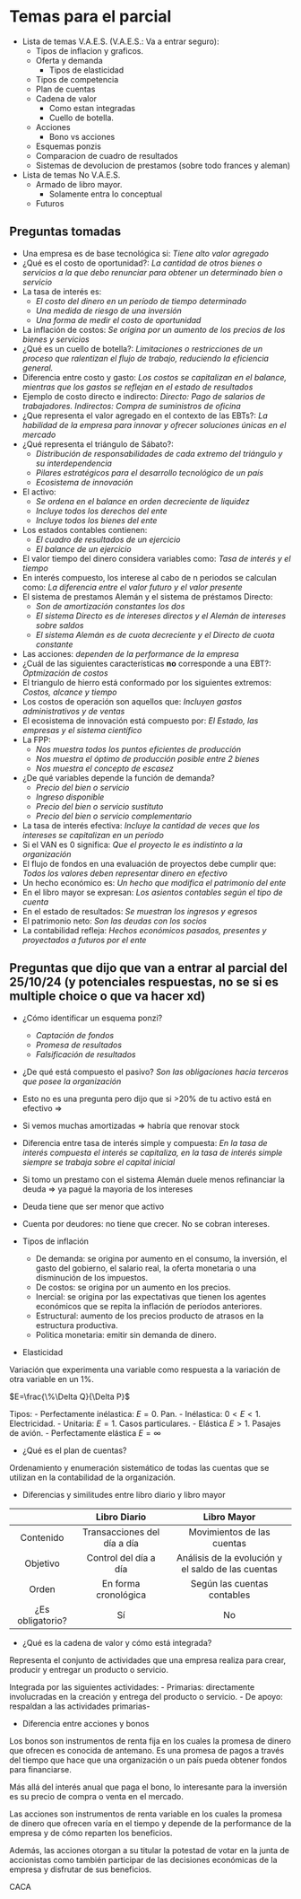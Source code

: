 

# Temas para el parcial

- Lista de temas V.A.E.S. (V.A.E.S.: Va a entrar seguro):
	- Tipos de inflacion y graficos.
	- Oferta y demanda
		- Tipos de elasticidad
	- Tipos de competencia
	- Plan de cuentas
	- Cadena de valor
		- Como estan integradas
		- Cuello de botella.
	- Acciones
		- Bono vs acciones
	- Esquemas ponzis
	- Comparacion de cuadro de resultados
	- Sistemas de devolucion de prestamos (sobre todo frances y aleman)
- Lista de temas No V.A.E.S.
	- Armado de libro mayor.
		- Solamente entra lo conceptual
	- Futuros
	
## Preguntas tomadas

- Una empresa es de base tecnológica si: _Tiene alto valor agregado_
- ¿Qué es el costo de oportunidad?: _La cantidad de otros bienes o servicios a la que debo renunciar para obtener un determinado bien o servicio_
- La tasa de interés es: 
    - _El costo del dinero en un período de tiempo determinado_
    - _Una medida de riesgo de una inversión_
    - _Una forma de medir el costo de oportunidad_
- La inflación de costos: _Se origina por un aumento de los precios de los bienes y servicios_
- ¿Qué es un cuello de botella?: _Limitaciones o restricciones de un proceso que ralentizan el flujo de trabajo, reduciendo la eficiencia general._
- Diferencia entre costo y gasto: _Los costos se capitalizan en el balance, mientras que los gastos se reflejan en el estado de resultados_
- Ejemplo de costo directo e indirecto: _Directo: Pago de salarios de trabajadores. Indirectos: Compra de suministros de oficina_
- ¿Que representa el valor agregado en el contexto de las EBTs?: _La habilidad de la empresa para innovar y ofrecer soluciones únicas en el mercado_
- ¿Qué representa el triángulo de Sábato?:
    - _Distribución de responsabilidades de cada extremo del triángulo y su interdependencia_
    - _Pilares estratégicos para el desarrollo tecnológico de un país_
    - _Ecosistema de innovación_
- El activo:
    - _Se ordena en el balance en orden decreciente de liquidez_
    - _Incluye todos los derechos del ente_
    - _Incluye todos los bienes del ente_
- Los estados contables contienen:
    - _El cuadro de resultados de un ejercicio_
    - _El balance de un ejercicio_
- El valor tiempo del dinero considera variables como: _Tasa de interés y el tiempo_
- En interés compuesto, los interese al cabo de n periodos se calculan como: _La diferencia entre el valor futuro y el valor presente_
- El sistema de prestamos Alemán y el sistema de préstamos Directo:
    - _Son de amortización constantes los dos_
    - _El sistema Directo es de intereses directos y el Alemán de intereses sobre saldos_
    - _El sistema Alemán es de cuota decreciente y el Directo de cuota constante_
- Las acciones: _dependen de la performance de la empresa_
- ¿Cuál de las siguientes características **no** corresponde a una EBT?: _Optmización de costos_
- El triangulo de hierro está conformado por los siguientes extremos: _Costos, alcance y tiempo_
- Los costos de operación son aquellos que: _Incluyen gastos administrativos y de ventas_
- El ecosistema de innovación está compuesto por: _El Estado, las empresas y el sistema científico_
- La FPP: 
    - _Nos muestra todos los puntos eficientes de producción_
    - _Nos muestra el óptimo de producción posible entre 2 bienes_
    - _Nos muestra el concepto de escasez_
- ¿De qué variables depende la función de demanda?
    - _Precio del bien o servicio_
    - _Ingreso disponible_
    - _Precio del bien o servicio sustituto_
    - _Precio del bien o servicio complementario_
- La tasa de interés efectiva: _Incluye la cantidad de veces que los intereses se capitalizan en un período_
- Si el VAN es 0 significa: _Que el proyecto le es indistinto a la organización_
- El flujo de fondos en una evaluación de proyectos debe cumplir que: _Todos los valores deben representar dinero en efectivo_
- Un hecho económico es: _Un hecho que modifica el patrimonio del ente_
- En el libro mayor se expresan: _Los asientos contables según el tipo de cuenta_
- En el estado de resultados: _Se muestran los ingresos y egresos_
- El patrimonio neto: _Son las deudas con los socios_
- La contabilidad refleja: _Hechos económicos pasados, presentes y proyectados a futuros por el ente_

## Preguntas que dijo que van a entrar al parcial del 25/10/24 (y potenciales respuestas, no se si es multiple choice o que va hacer xd)

- ¿Cómo identificar un esquema ponzi?
    - _Captación de fondos_
    - _Promesa de resultados_
    - _Falsificación de resultados_
- ¿De qué está compuesto el pasivo? _Son las obligaciones hacia terceros que posee la organización_
- Esto no es una pregunta pero dijo que si >20\% de tu activo está en efectivo =>
- Si vemos muchas amortizadas => habría que renovar stock
- Diferencia entre tasa de interés simple y compuesta: _En la tasa de interés compuesta el interés se capitaliza, en la tasa de interés simple siempre se trabaja sobre el capital inicial_
- Si tomo un prestamo con el sistema Alemán duele menos refinanciar la deuda => ya pagué la mayoria de los intereses
- Deuda tiene que ser menor que activo
- Cuenta por deudores: no tiene que crecer. No se cobran intereses.
- Tipos de inflación

    - De demanda: se origina por aumento en el consumo, la inversión, el gasto del gobierno, el salario real, la oferta monetaria o una disminución de los impuestos.
    - De costos: se origina por un aumento en los precios.
    - Inercial: se origina por las expectativas que tienen los agentes económicos que se repita la inflación de períodos anteriores.
    - Estructural: aumento de los precios producto de atrasos en la estructura productiva.
    - Politica monetaria: emitir sin demanda de dinero.
    
- Elasticidad

Variación que experimenta una variable como respuesta a la variación de otra variable en un 1%.

$E=\frac{\%\Delta Q}{\Delta P}$

Tipos:
    - Perfectamente inélastica: $E = 0$. Pan.
    - Inélastica: $0 < E < 1$. Electricidad.
    - Unitaria: $E = 1$. Casos particulares.
    - Elástica $E > 1$. Pasajes de avión. 
    - Perfectamente elástica $E = \infty$
    
- ¿Qué es el plan de cuentas?

Ordenamiento y enumeración sistemático de todas las cuentas que se utilizan en la contabilidad de la organización.

- Diferencias y similitudes entre libro diario y libro mayor

|   | Libro Diario  | Libro Mayor |
|:-------------:|:---------------:|:-------------:|
| Contenido         | Transacciones del día a día | Movimientos de las cuentas        |
| Objetivo         | Control del día a día          | Análisis de la evolución y el saldo de las cuentas        |
| Orden         | En forma cronológica          | Según las cuentas contables        |
| ¿Es obligatorio?         | Sí          | No        |


- ¿Qué es la cadena de valor y cómo está integrada?

Representa el conjunto de actividades que una empresa realiza para crear, producir y entregar un producto o servicio.

Integrada por las siguientes actividades:
    - Primarias: directamente involucradas en la creación y entrega del producto o servicio.
    - De apoyo: respaldan a las actividades primarias-

- Diferencia entre acciones y bonos

Los bonos son instrumentos de renta fija en los cuales la promesa de dinero que ofrecen es conocida de antemano. Es una promesa de pagos a través del tiempo que hace que una organización o un país pueda obtener fondos para financiarse.

Más allá del interés anual que paga el bono, lo interesante para la inversión es su precio de compra o venta en el mercado.

Las acciones son instrumentos de renta variable en los cuales la promesa de dinero que ofrecen varía en el tiempo y depende de la performance de la empresa y de cómo reparten los beneficios.

Además, las acciones otorgan a su titular la potestad de votar en la junta de accionistas como también participar de las decisiones económicas de la empresa y disfrutar de sus beneficios.

CACA
